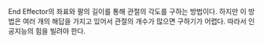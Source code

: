 End Effector의 좌표와 팔의 길이를 통해 관절의 각도를 구하는 방법이다.
하지만 이 방법은 여러 개의 해답을 가지고 있어서 관절의 개수가 많으면
구하기가 어렵다.
따라서 인공지능의 힘을 빌려야 한다.
